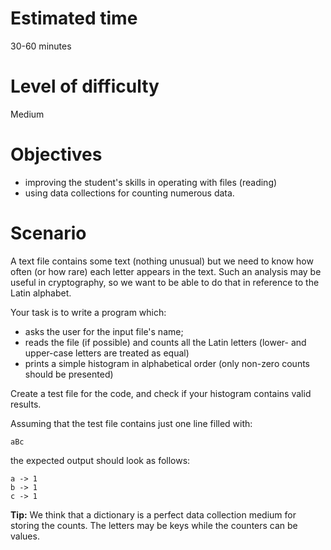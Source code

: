 # Estimated time

30-60 minutes

# Level of difficulty

Medium

# Objectives

- improving the student's skills in operating with files (reading)
- using data collections for counting numerous data.

# Scenario

A text file contains some text (nothing unusual) but we need to know how often (or how rare) each letter appears in the text. Such an analysis may be useful in cryptography, so we want to be able to do that in reference to the Latin alphabet.

Your task is to write a program which:

- asks the user for the input file's name;
- reads the file (if possible) and counts all the Latin letters (lower- and upper-case letters are treated as equal)
- prints a simple histogram in alphabetical order (only non-zero counts should be presented)

Create a test file for the code, and check if your histogram contains valid results.

Assuming that the test file contains just one line filled with:

```
aBc
```

the expected output should look as follows:

```
a -> 1
b -> 1
c -> 1
```

**Tip:** We think that a dictionary is a perfect data collection medium for storing the counts. The letters may be keys while the counters can be values.